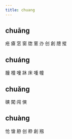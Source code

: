 ```yaml
---
title: chuang
---
```


## chuāng
疮
瘡
窓
窗
牎
窻
刅
创
創
牕
摐
## chuáng
朣
橦
噇
牀
床
喠
幢
## chuǎng
磢
闖
闯
傸
## chuàng
怆
愴
刱
创
剙
創
剏
